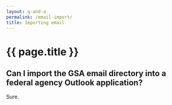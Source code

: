 ```yaml
---
layout: q-and-a
permalink: /email-import/
title: Importing email
---
```

# {{ page.title }}

## Can I import the GSA email directory into a federal agency Outlook application?

Sure. 
